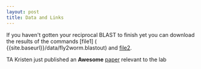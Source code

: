 ```yaml
---
layout: post
title: Data and Links
---
```


If you haven't gotten your reciprocal BLAST to finish yet you can download the results of the commands [file1] ( {{site.baseurl}}/data/fly2worm.blastout) and [file2]({{site.baseurl}}/data/worm2fly.blastout).

TA Kristen just published an __Awesome__ [paper](http://pubs.acs.org/doi/abs/10.1021/pr501243m) relevant to the lab

